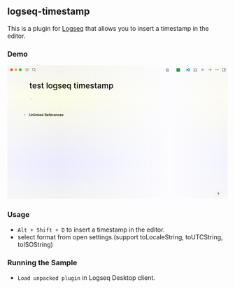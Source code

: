 ## logseq-timestamp

This is a plugin for [Logseq](https://logseq.com) that allows you to insert a timestamp in the editor.

### Demo

![demo](./demo.gif)

### Usage

- `Alt + Shift + D` to insert a timestamp in the editor.
- select format from open settings.(support toLocaleString, toUTCString, toISOString)


### Running the Sample

- `Load unpacked plugin` in Logseq Desktop client.
